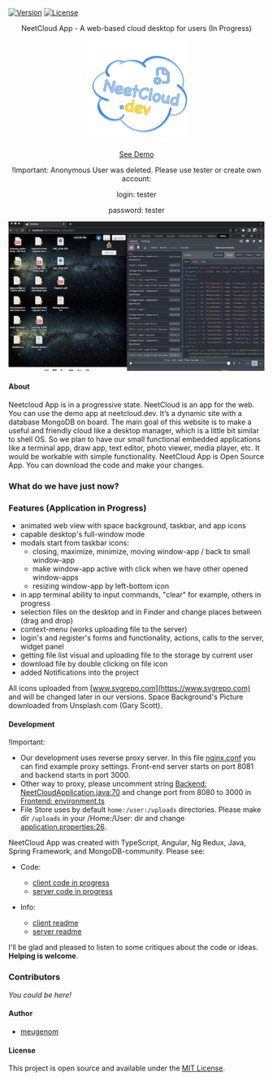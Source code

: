 [![Version](https://img.shields.io/badge/version-0.0.2-yellow.svg)](https://semver.org/spec/v1.0.0.html)
[![License](https://img.shields.io/badge/License-MIT-blue.svg)](./LICENSE)

<p align="center">
	NeetCloud App - A web-based cloud desktop for users (In Progress)
</p>

<p align="center">
	<img src="./neetcloud-logo.svg" data-canonical-src="./neetcloud-logo.svg" width="200" height="200" />
</p>

<p align="center">
	<a href="https://neetcloud.dev" >See Demo</a>
	<p align="center">!Important: Anonymous User was deleted. Please use tester or create own account:</p>
	<p align="center">login: tester</p>
	<p align="center">password: tester</p>
</p>

<p align="center">
	<img src="./assets/screenshot06092022.png" data-canonical-src="./assets/screenshot06092022.png"/>
</p>

#### **About**
Neetcloud App is in a progressive state.
NeetCloud is an app for the web. You can use the demo app at neetcloud.dev. It’s a dynamic site with a database MongoDB on board. The main goal of this website is to make a useful and friendly cloud like a desktop manager, which is a little bit similar to shell OS. So we plan to have our small functional embedded applications like a terminal app, draw app, text editor, photo viewer, media player, etc. It would be workable with simple functionality.
NeetCloud App is Open Source App. You can download the code and make your changes.

### **What do we have just now?**

### **Features** (Application in Progress)

- animated web view with space background, taskbar, and app icons
- capable desktop's full-window mode
- modals start from taskbar icons:
  - closing, maximize, minimize, moving window-app / back to small window-app
  - make window-app active with click when we have other opened window-apps
  - resizing window-app by left-bottom icon
- in app terminal ability to input commands, "clear" for example, others in progress
- selection files on the desktop and in Finder and change places between (drag and drop)
- context-menu (works uploading file to the server)
- login's and register's forms and functionality, actions, calls to the server, widget panel
- getting file list visual and uploading file to the storage by current user
- download file by double clicking on file icon
- added Notifications into the project

All icons uploaded from [www.svgrepo.com](https://www.svgrepo.com) and will be changed later in our versions.
Space Background's Picture downloaded from Unsplash.com (Gary Scott).

#### **Development**

!Important: 
- Our development uses reverse proxy server. In this file [nginx.conf](./nginx/nginx.conf) you can find example proxy settings. Front-end server starts on port 8081 and backend starts in port 3000. 
-  Other way to proxy, please uncomment string [Backend: NeetCloudApplication.java:70](./server/src/main/java/dev/neetcloud/api/NeetCloudApplication.java#L70) and change port from 8080 to 3000 in [Frontend: environment.ts](./client/src/environments/environment.ts)
- File Store uses by default ```home:/user:/uploads``` directories. Please make dir ```/uploads``` in your /Home:/User: dir and change [application.properties:26](./server/src/main/resources/application.properties#L26).

NeetCloud App was created with TypeScript, Angular, Ng Redux, Java, Spring Framework, and MongoDB-community. Please see:

- Code:
  - [client code in progress](./client/)
  - [server code in progress](/server/)

- Info:
  - [client readme](./client/README.md)
  - [server readme](./server/README.md)

I'll be glad and pleased to listen to some critiques about the code or ideas. **Helping is welcome**.

### **Contributors**

_You could be here!_

#### **Author**

- [meugenom](https://meugenom.com)

#### **License**

This project is open source and available under the [MIT License](./LICENSE).